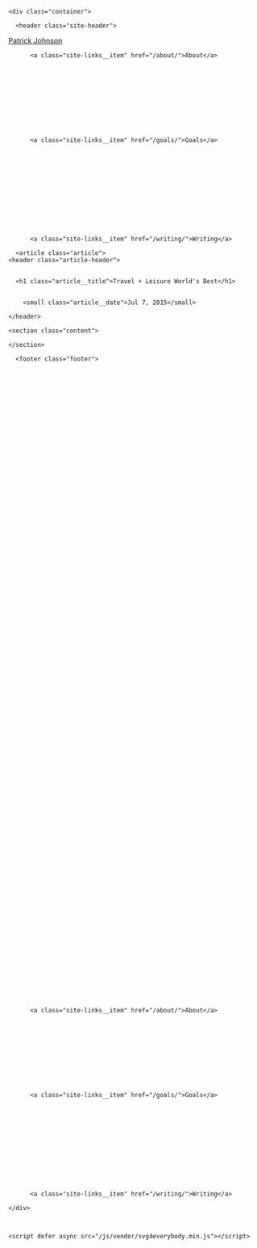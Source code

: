 <!DOCTYPE html>
<html>

  <head>
  <meta charset="utf-8">
  <meta http-equiv="X-UA-Compatible" content="IE=edge">
  <meta name="viewport" content="width=device-width, initial-scale=1">

  <title>Travel + Leisure World's Best | Patrick Johnson</title>
  <meta property="og:locale" content="en_US" />
  <meta name="description" content="">

  <meta property="og:title" content="Travel + Leisure World's Best | Patrick Johnson" />
  <meta property="og:description" 
  content="" />
  <meta property="og:type" content="website" />
  <meta property="og:url" content="http://pbj.me" />
  <meta property="og:image" content="http://pbj.me/uploads/pbj.jpg" />

  <link rel="icon" type="image/x-icon" href="/favicon.ico" />
  <link href='http://fonts.googleapis.com/css?family=Roboto:400,300,500' rel='stylesheet' type='text/css'>
  <link rel="stylesheet" href="/css/main.css">
  <link rel="canonical" href="http://pbj.me/work/travel-and-leisure-worlds-best">
  <link rel="alternate" type="application/rss+xml" title="Patrick Johnson" href="http://pbj.me/feed.xml" />
</head>


  <body>

    
    <div class="container">
    
      <header class="site-header">
  <a class="site-header__title" href="/">Patrick Johnson</a>
  <nav class="site-links" role="navigation">
    
      
    
      
        
          <a class="site-links__item" href="/about/">About</a>
        
      
    
      
        
      
    
      
    
      
        
          <a class="site-links__item" href="/goals/">Goals</a>
        
      
    
      
        
      
    
      
        
      
    
      
        
          <a class="site-links__item" href="/writing/">Writing</a>
        
      
    
  </nav>
</header>

      
      <article class="article">
    <header class="article-header">
      

      <h1 class="article__title">Travel + Leisure World's Best</h1>
      
      
        <small class="article__date">Jul 7, 2015</small>
      
    </header>

    <section class="content">
      
    </section>
</article>

      <footer class="footer">

  <div class="social-list">

  <a class="social-list__item" href="http://www.twitter.com/patrickbjohnson" target="_blank">
  	<svg class="social-list__icon social-list__icon--twitter" viewBox="0 0 25 22">
  	  <use xlink:href="/images/icons.svg#twitter"></use>
  	</svg>
  </a>


  <a class="social-list__item" href="http://www.github.com/patrickbjohnson" target="_blank">
  	<svg class="social-list__icon social-list__icon--github" viewBox="0 0 33 33">
  	  <use xlink:href="/images/icons.svg#github"></use>
  	</svg>
  </a>


  <a class="social-list__item" href="mailto:p@pbj.me">
  	<svg class="social-list__icon social-list__icon--email" viewBox="0 0 10 6">
  	  <use xlink:href="/images/icons.svg#email"></use>
  	</svg>
  </a>

</div>







  <div class="site-links">
    
      
    
      
        
          <a class="site-links__item" href="/about/">About</a>
        
      
    
      
        
      
    
      
    
      
        
          <a class="site-links__item" href="/goals/">Goals</a>
        
      
    
      
        
      
    
      
        
      
    
      
        
          <a class="site-links__item" href="/writing/">Writing</a>
        
      
    
  </div>

</footer>

      
    </div>


    
    <script defer async src="/js/vendor/svg4everybody.min.js"></script>
<script type="text/javascript">

	svg4everybody();

	var _gaq = _gaq || [];
	_gaq.push(['_setAccount', 'UA-10914801-4']);
	_gaq.push(['_trackPageview']);
	(function() {
	var ga = document.createElement('script'); ga.type = 'text/javascript'; ga.async = true;
	ga.src = ('https:' == document.location.protocol ? 'https://ssl' : 'http://www') + '.google-analytics.com/ga.js';
	var s = document.getElementsByTagName('script')[0]; s.parentNode.insertBefore(ga, s);
	})();
</script>
<!-- GoSquared -->
<script>
  !function(g,s,q,r,d){r=g[r]=g[r]||function(){(r.q=r.q||[]).push(
  arguments)};d=s.createElement(q);q=s.getElementsByTagName(q)[0];
  d.src='//d1l6p2sc9645hc.cloudfront.net/tracker.js';q.parentNode.
  insertBefore(d,q)}(window,document,'script','_gs');

  _gs('GSN-644141-K');
</script>

  </body>
  
</html>

